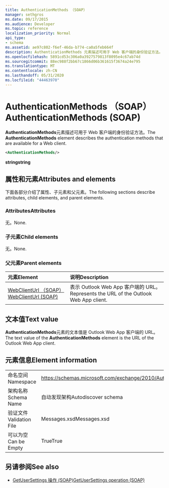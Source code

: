 ```yaml
---
title: AuthenticationMethods （SOAP）
manager: sethgros
ms.date: 09/17/2015
ms.audience: Developer
ms.topic: reference
localization_priority: Normal
api_type:
- schema
ms.assetid: ae97c802-f6ef-46da-b774-ca0a5feb664f
description: AuthenticationMethods 元素描述可用于 Web 客户端的身份验证方法。
ms.openlocfilehash: 5891cd53c306a0a3927579813f8095e4c67ab74d
ms.sourcegitcommit: 88ec988f2bb67c1866d06b361615f3674a24e795
ms.translationtype: MT
ms.contentlocale: zh-CN
ms.lasthandoff: 05/31/2020
ms.locfileid: "44463970"
---
```

# <a name="authenticationmethods-soap"></a><span data-ttu-id="1c081-103">AuthenticationMethods （SOAP）</span><span class="sxs-lookup"><span data-stu-id="1c081-103">AuthenticationMethods (SOAP)</span></span>

<span data-ttu-id="1c081-104">**AuthenticationMethods**元素描述可用于 Web 客户端的身份验证方法。</span><span class="sxs-lookup"><span data-stu-id="1c081-104">The **AuthenticationMethods** element describes the authentication methods that are available for a Web client.</span></span> 
  
```XML
<AuthenticationMethods/>
```

 <span data-ttu-id="1c081-105">**string**</span><span class="sxs-lookup"><span data-stu-id="1c081-105">**string**</span></span>
## <a name="attributes-and-elements"></a><span data-ttu-id="1c081-106">属性和元素</span><span class="sxs-lookup"><span data-stu-id="1c081-106">Attributes and elements</span></span>

<span data-ttu-id="1c081-107">下面各部分介绍了属性、子元素和父元素。</span><span class="sxs-lookup"><span data-stu-id="1c081-107">The following sections describe attributes, child elements, and parent elements.</span></span>
  
### <a name="attributes"></a><span data-ttu-id="1c081-108">Attributes</span><span class="sxs-lookup"><span data-stu-id="1c081-108">Attributes</span></span>

<span data-ttu-id="1c081-109">无。</span><span class="sxs-lookup"><span data-stu-id="1c081-109">None.</span></span>
  
### <a name="child-elements"></a><span data-ttu-id="1c081-110">子元素</span><span class="sxs-lookup"><span data-stu-id="1c081-110">Child elements</span></span>

<span data-ttu-id="1c081-111">无。</span><span class="sxs-lookup"><span data-stu-id="1c081-111">None.</span></span>
  
### <a name="parent-elements"></a><span data-ttu-id="1c081-112">父元素</span><span class="sxs-lookup"><span data-stu-id="1c081-112">Parent elements</span></span>

|<span data-ttu-id="1c081-113">**元素**</span><span class="sxs-lookup"><span data-stu-id="1c081-113">**Element**</span></span>|<span data-ttu-id="1c081-114">**说明**</span><span class="sxs-lookup"><span data-stu-id="1c081-114">**Description**</span></span>|
|:-----|:-----|
|[<span data-ttu-id="1c081-115">WebClientUrl （SOAP）</span><span class="sxs-lookup"><span data-stu-id="1c081-115">WebClientUrl (SOAP)</span></span>](webclienturl-soap.md) <br/> |<span data-ttu-id="1c081-116">表示 Outlook Web App 客户端的 URL。</span><span class="sxs-lookup"><span data-stu-id="1c081-116">Represents the URL of the Outlook Web App client.</span></span>  <br/> |
   
## <a name="text-value"></a><span data-ttu-id="1c081-117">文本值</span><span class="sxs-lookup"><span data-stu-id="1c081-117">Text value</span></span>

<span data-ttu-id="1c081-118">**AuthenticationMethods**元素的文本值是 Outlook Web App 客户端的 URL。</span><span class="sxs-lookup"><span data-stu-id="1c081-118">The text value of the **AuthenticationMethods** element is the URL of the Outlook Web App client.</span></span> 
  
## <a name="element-information"></a><span data-ttu-id="1c081-119">元素信息</span><span class="sxs-lookup"><span data-stu-id="1c081-119">Element information</span></span>

|||
|:-----|:-----|
|<span data-ttu-id="1c081-120">命名空间</span><span class="sxs-lookup"><span data-stu-id="1c081-120">Namespace</span></span>  <br/> |https://schemas.microsoft.com/exchange/2010/Autodiscover  <br/> |
|<span data-ttu-id="1c081-121">架构名称</span><span class="sxs-lookup"><span data-stu-id="1c081-121">Schema Name</span></span>  <br/> |<span data-ttu-id="1c081-122">自动发现架构</span><span class="sxs-lookup"><span data-stu-id="1c081-122">Autodiscover schema</span></span>  <br/> |
|<span data-ttu-id="1c081-123">验证文件</span><span class="sxs-lookup"><span data-stu-id="1c081-123">Validation File</span></span>  <br/> |<span data-ttu-id="1c081-124">Messages.xsd</span><span class="sxs-lookup"><span data-stu-id="1c081-124">Messages.xsd</span></span>  <br/> |
|<span data-ttu-id="1c081-125">可以为空</span><span class="sxs-lookup"><span data-stu-id="1c081-125">Can be Empty</span></span>  <br/> |<span data-ttu-id="1c081-126">True</span><span class="sxs-lookup"><span data-stu-id="1c081-126">True</span></span>  <br/> |
   
## <a name="see-also"></a><span data-ttu-id="1c081-127">另请参阅</span><span class="sxs-lookup"><span data-stu-id="1c081-127">See also</span></span>

- [<span data-ttu-id="1c081-128">GetUserSettings 操作 (SOAP)</span><span class="sxs-lookup"><span data-stu-id="1c081-128">GetUserSettings operation (SOAP)</span></span>](getusersettings-operation-soap.md)

